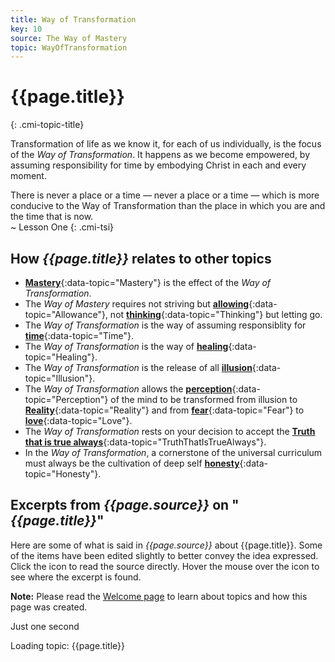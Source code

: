 ```yaml
---
title: Way of Transformation
key: 10
source: The Way of Mastery
topic: WayOfTransformation
---
```


# {{page.title}}
{: .cmi-topic-title}

Transformation of life as we know it, for each of us individually, is the focus
of the *Way of Transformation*. It happens as we become empowered, by assuming
responsibility for time by embodying Christ in each and every moment.

There is never a place or a time — never a place or a time — which is more
conducive to the Way of Transformation than the place in which you are and the
time that is now.<br>~ Lesson One
{: .cmi-tsi}


## How *{{page.title}}* relates to other topics

* [**Mastery**](/t/wom/topics/mastery/){:data-topic="Mastery"} is the effect of the *Way of Transformation*.
* The *Way of Mastery* requires not striving but
  [**allowing**](/t/wom/topics/allowance/){:data-topic="Allowance"}, not
  [**thinking**](/t/wom/topics/thinking/){:data-topic="Thinking"} but letting go.
* The *Way of Transformation* is the way of assuming responsiblity for [**time**](/t/wom/topics/time/){:data-topic="Time"}.
* The *Way of Transformation* is the way of [**healing**](/t/wom/topics/healing/){:data-topic="Healing"}.
* The *Way of Transformation* is the release of all [**illusion**](/t/wom/topics/illusion/){:data-topic="Illusion"}.
* The *Way of Transformation* allows the
  [**perception**](/t/wom/topics/perception/){:data-topic="Perception"} of the
  mind to be transformed from illusion to
  [**Reality**](/t/wom/topics/reality/){:data-topic="Reality"} and from
  [**fear**](/t/wom/topics/fear/){:data-topic="Fear"} to
  [**love**](/t/wom/topics/love/){:data-topic="Love"}.
* The *Way of Transformation* rests on your decision to accept the [**Truth that is true always**](/t/wom/topics/truththatistrue/){:data-topic="TruthThatIsTrueAlways"}.
* In the *Way of Transformation*, a cornerstone of the universal curriculum must always be the cultivation of deep self [**honesty**](/t/wom/topics/honesty/){:data-topic="Honesty"}.

## Excerpts from *{{page.source}}* on "*{{page.title}}*"

Here are some of what is said in *{{page.source}}* about {{page.title}}. Some
of the items have been edited slightly to better convey the idea expressed.
Click the <i class="linkify icon"></i> icon to read the source directly. Hover
the mouse over the icon to see where the excerpt is found.

**Note:** Please read the [Welcome page](/t/wom/topics/welcome/) to learn about
topics and how this page was created.

<div class="ui basic segments topic-summary-list">
  <div class="ui icon message">
    <i class="notched circle loading icon"></i>
    <div class="content">
      <div class="header">
        Just one second
      </div>
      <p>Loading topic: {{page.title}}</p>
    </div>
  </div>
</div>

